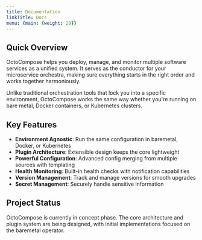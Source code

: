 ```yaml
---
title: Documentation
linkTitle: Docs
menu: {main: {weight: 20}}
---
```


## Quick Overview

OctoCompose helps you deploy, manage, and monitor multiple software services as a unified system. It serves as the conductor for your microservice orchestra, making sure everything starts in the right order and works together harmoniously.

Unlike traditional orchestration tools that lock you into a specific environment, OctoCompose works the same way whether you're running on bare metal, Docker containers, or Kubernetes clusters.

## Key Features

- **Environment Agnostic**: Run the same configuration in baremetal, Docker, or Kubernetes
- **Plugin Architecture**: Extensible design keeps the core lightweight
- **Powerful Configuration**: Advanced config merging from multiple sources with templating
- **Health Monitoring**: Built-in health checks with notification capabilities
- **Version Management**: Track and manage versions for smooth upgrades
- **Secret Management**: Securely handle sensitive information

## Project Status

OctoCompose is currently in concept phase. The core architecture and plugin system are being designed, with initial implementations focused on the baremetal operator.